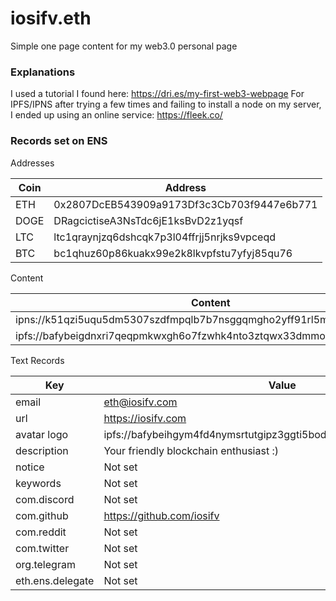# iosifv.eth
Simple one page content for my web3.0 personal page

### Explanations

I used a tutorial I found here: https://dri.es/my-first-web3-webpage
For IPFS/IPNS after trying a few times and failing to install a node on my server, I ended up using an online service: https://fleek.co/

### Records set on ENS

Addresses

| Coin  | Address |
| ----- | ------- |
| ETH   | 0x2807DcEB543909a9173Df3c3Cb703f9447e6b771  |
| DOGE  | DRagcictiseA3NsTdc6jE1ksBvD2z1yqsf          |
| LTC   | ltc1qraynjzq6dshcqk7p3l04ffrjj5nrjks9vpceqd |
| BTC   | bc1qhuz60p86kuakx99e2k8lkvpfstu7yfyj85qu76  |

Content

| Content |
| ------- |
| ipns://k51qzi5uqu5dm5307szdfmpqlb7b7nsggqmgho2yff91rl5mpqbpziqtb8gsds |
| ipfs://bafybeigdnxri7qeqpmkwxgh6o7fzwhk4nto3ztqwx33dmmowvzizlcw74a |

Text Records

| Key                   | Value   |
| ------                | ------- |
| email                 | eth@iosifv.com |
| url                   | https://iosifv.com |
| avatar logo           | ipfs://bafybeihgym4fd4nymsrtutgipz3ggti5bodetf74nrdzu3vmhggc4ded7y |
| description           | Your friendly blockchain enthusiast :) |
| notice                | Not set |
| keywords              | Not set |
| com.discord           | Not set |
| com.github            | https://github.com/iosifv |
| com.reddit            | Not set |
| com.twitter           | Not set |
| org.telegram          | Not set |
| eth.ens.delegate      | Not set |